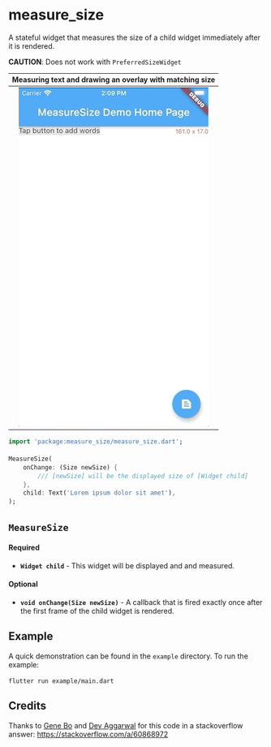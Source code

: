 # measure_size

A stateful widget that measures the size of a child widget immediately after it is rendered.

__CAUTION__: Does not work with `PreferredSizeWidget`

| Measuring text and drawing an overlay with matching size |
|:--------------------------------------------------------:|
|![](demo.gif)                                             |


```dart
import 'package:measure_size/measure_size.dart';

MeasureSize(
    onChange: (Size newSize) {
        /// [newSize] will be the displayed size of [Widget child]
    },
    child: Text('Lorem ipsum dolor sit amet'),
);
```

## `MeasureSize`

#### __Required__
- **`Widget child`** - This widget will be displayed and and measured.

#### __Optional__
- **`void onChange(Size newSize)`** - A callback that is fired exactly once after the first frame of the child widget is rendered.

## Example

A quick demonstration can be found in the `example` directory. To run the example:

`flutter run example/main.dart`


## Credits
Thanks to [Gene Bo](https://stackoverflow.com/users/2162226/gene-bo) and [Dev Aggarwal](https://stackoverflow.com/users/7061265/dev-aggarwalTaken) for this code in a stackoverflow answer: https://stackoverflow.com/a/60868972
